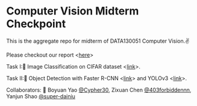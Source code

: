 # Computer Vision Midterm Checkpoint
This is the aggregate repo for midterm of DATA130051 Computer Vision.✌

Please checkout our report <[here](./report.pdf)>

Task I:🎇 Image Classification on CIFAR dataset <[link](https://github.com/Cypher30/Computer_Vision/tree/main/midterm)>.

Task II:🎈 Object Detection with Faster R-CNN <[link](https://github.com/403forbiddennn/DATA130051-Computer-Vision/tree/main/midterm-faster-rcnn)> and YOLOv3 <[link](https://github.com/super-dainiu/yolov3)>.



Collaborators: 🤝 Boyuan Yao [@Cypher30](https://github.com/Cypher30), Zixuan Chen [@403forbiddennn](https://github.com/403forbiddennn), Yanjun Shao [@super-dainiu](https://github.com/super-dainiu)
